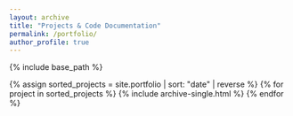 ```yaml
---
layout: archive
title: "Projects & Code Documentation"
permalink: /portfolio/
author_profile: true
---
```



{% include base_path %}

{% assign sorted_projects = site.portfolio | sort: "date" | reverse %}
{% for project in sorted_projects %}
  {% include archive-single.html %}
{% endfor %}
